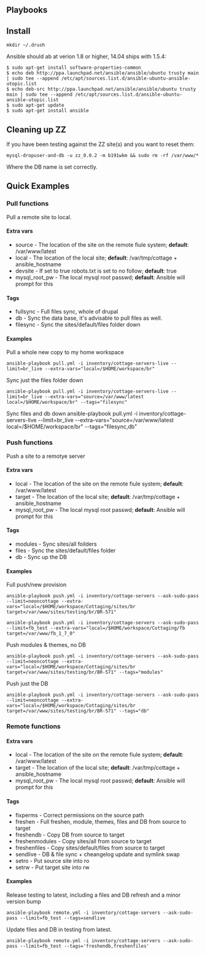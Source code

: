 ## Playbooks

## Install

    mkdir ~/.drush

Ansible should ab at verion 1.8 or higher, 14.04 ships with 1.5.4:

    $ sudo apt-get install software-properties-common
    $ echo deb http://ppa.launchpad.net/ansible/ansible/ubuntu trusty main | sudo tee --append /etc/apt/sources.list.d/ansible-ubuntu-ansible-utopic.list
    $ echo deb-src http://ppa.launchpad.net/ansible/ansible/ubuntu trusty main | sudo tee --append /etc/apt/sources.list.d/ansible-ubuntu-ansible-utopic.list
    $ sudo apt-get update
    $ sudo apt-get install ansible

## Cleaning up ZZ

If you have been testing against the ZZ site(s) and you want to reset them:

    mysql-dropuser-and-db -u zz_0.0.2 -m b191wkm && sudo rm -rf /var/www/*

Where the DB name is set correctly.

## Quick Examples

### Pull functions

Pull a remote site to local.

#### Extra vars

  * source - The location of the site on the remote fiule system; **default**: /var/www/latest
  * local - The location of the local site; **default**: /var/tmp/cottage + ansible_hostname
  * devsite - If set to true robots.txt is set to no follow; **default**: true
  * mysql_root_pw - The local mysql root passwd; **default**: Ansible will prompt for this

#### Tags

  * fullsync - Full files sync, whole of drupal
  * db - Sync the data base, it's advisable to pull files as well.
  * filesync - Sync the sites/default/files folder down

#### Examples

Pull a whole new copy to my home workspace

    ansible-playbook pull.yml -i inventory/cottage-servers-live --limit=br_live --extra-vars="local=/$HOME/workspace/br"

Sync just the files folder down

    ansible-playbook pull.yml -i inventory/cottage-servers-live --limit=br_live --extra-vars="source=/var/www/latest local=/$HOME/workspace/br" --tags="filesync"

Sync files and db down
    ansible-playbook pull.yml -i inventory/cottage-servers-live --limit=br_live --extra-vars="source=/var/www/latest local=/$HOME/workspace/br" --tags="filesync,db"

### Push functions

Push a site to a remotye server

#### Extra vars

  * local - The location of the site on the remote fiule system; **default**: /var/www/latest
  * target - The location of the local site; **default**: /var/tmp/cottage + ansible_hostname
  * mysql_root_pw - The local mysql root passwd; **default**: Ansible will prompt for this

#### Tags

  * modules - Sync sites/all foilders
  * files - Sync the sites/default/files folder
  * db - Sync up the DB

#### Examples

Full push/new provision

    ansible-playbook push.yml -i inventory/cottage-servers --ask-sudo-pass --limit=neoncottage --extra-vars="local=/$HOME/workspace/Cottaging/sites/br target=/var/www/sites/testing/br/BR-571"

    ansible-playbook push.yml -i inventory/cottage-servers --ask-sudo-pass --limit=fb_test --extra-vars="local=/$HOME/workspace/Cottaging/fb target=/var/www/fb_1_7_0"

Push modules & themes, no DB

    ansible-playbook push.yml -i inventory/cottage-servers --ask-sudo-pass --limit=neoncottage --extra-vars="local=/$HOME/workspace/Cottaging/sites/br target=/var/www/sites/testing/br/BR-571" --tags="modules"
    
Push just the DB

    ansible-playbook push.yml -i inventory/cottage-servers --ask-sudo-pass --limit=neoncottage --extra-vars="local=/$HOME/workspace/Cottaging/sites/br target=/var/www/sites/testing/br/BR-571" --tags="db"

### Remote functions

#### Extra vars

  * local - The location of the site on the remote fiule system; **default**: /var/www/latest
  * target - The location of the local site; **default**: /var/tmp/cottage + ansible_hostname
  * mysql_root_pw - The local mysql root passwd; **default**: Ansible will prompt for this

#### Tags

  * fixperms - Correct permissions on the source path
  * freshen - Full freshen, module, themes, files and DB from source to target
  * freshendb - Copy DB from source to target
  * freshenmodules - Copy sites/all from source to target
  * freshenfiles - Copy sites/default/files from source to target
  * sendlive - DB & file sync + cheangelog update and symlink swap
  * setro - Put source site into ro
  * setrw - Put target site into rw

#### Examples

Release testing to latest, including a files and DB refresh and a minor version bump

    ansible-playbook remote.yml -i inventory/cottage-servers --ask-sudo-pass --limit=fb_test --tags=sendlive

Update files and DB in testing from latest.

    ansible-playbook remote.yml -i inventory/cottage-servers --ask-sudo-pass --limit=fb_test --tags='freshendb,freshenfiles'
